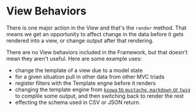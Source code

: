 
# View Behaviors

There is one major action in the View and that's the `render` method. That means we get an opportunity to affect change in the data before it gets rendered into a view, or change output after that rendering.

There are no View behaviors included in the Framework, but that doesn't mean they aren't useful. Here are some example uses:

+ change the template of a view due to a model state
+ for a given situation pull in other data from other MVC triads
+ register filters with the Template engne before it renders
+ changing the template engine from [`koowa` to `mustache`, `markdown` or `twig`](https://github.com/nooku/nooku-framework/tree/master/code/libraries/koowa/libraries/template/engine) to complile some output, and then switching back to render the rest
+ effecting the schema used in CSV or JSON return.
